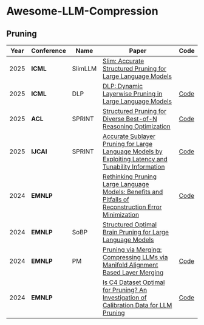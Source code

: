 # Awesome-LLM-Compression

## Pruning

| Year | Conference | Name    | Paper                                                        | Code                                                         |
| ---- | ---------- | ------- | ------------------------------------------------------------ | ------------------------------------------------------------ |
| 2025 | **ICML**   | SlimLLM | [Slim: Accurate Structured Pruning for Large Language Models](https://www.arxiv.org/abs/2505.22689) |                                                              |
| 2025 | **ICML**   | DLP     | [DLP: Dynamic Layerwise Pruning in Large Language Models](https://arxiv.org/abs/2505.23807) | [Code](https://github.com/ironartisan/DLP)                   |
| 2025 | **ACL**    | SPRINT  | [Structured Pruning for Diverse Best-of-N Reasoning Optimization](https://www.arxiv.org/abs/2506.03978) | [Code](https://github.com/HieuNT91/attention_pruning)        |
| 2025 | **IJCAI**  | SPRINT  | [Accurate Sublayer Pruning for Large Language Models by Exploiting Latency and Tunability Information](https://www.arxiv.org/abs/2506.03510) | [Code](https://github.com/snudm-starlab/SPRINT)              |
| 2024 | **EMNLP**  |         | [Rethinking Pruning Large Language Models: Benefits and Pitfalls of Reconstruction Error Minimization](https://aclanthology.org/2024.emnlp-main.68.pdf) | [Code](https://github.com/LOG-postech/rethinking-LLM-pruning) |
| 2024 | **EMNLP**  | SoBP    | [Structured Optimal Brain Pruning for Large Language Models](https://aclanthology.org/2024.emnlp-main.775.pdf) |                                                              |
| 2024 | **EMNLP**  | PM      | [Pruning via Merging: Compressing LLMs via Manifold Alignment Based Layer Merging](https://aclanthology.org/2024.emnlp-main.987.pdf) | [Code](https://github.com/SempraETY/Pruning-via-Merging)     |
| 2024 | **EMNLP**  |         | [Is C4 Dataset Optimal for Pruning? An Investigation of Calibration Data for LLM Pruning](https://aclanthology.org/2024.emnlp-main.1004.pdf) | [Code](https://github.com/abx393/llm-pruning-calibration-data) |

